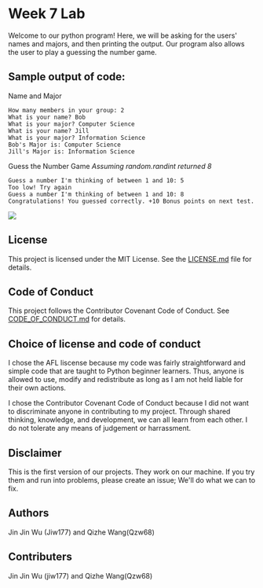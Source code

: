 # Week 7 Lab

Welcome to our python program! Here, we will be asking for the users' names and majors, and then printing the output. Our program also allows the user to play a guessing the number game.

## Sample output of code:
Name and Major
```
How many members in your group: 2
What is your name? Bob
What is your major? Computer Science
What is your name? Jill
What is your major? Information Science
Bob's Major is: Computer Science
Jill's Major is: Information Science
```
Guess the Number Game
*Assuming random.randint returned 8*
```
Guess a number I'm thinking of between 1 and 10: 5
Too low! Try again
Guess a number I'm thinking of between 1 and 10: 8
Congratulations! You guessed correctly. +10 Bonus points on next test.
```
![](https://media.tenor.com/images/51dba2e9eabb2af35249113b3dd604a0/tenor.gif)

## License
This project is licensed under the MIT License. See the [LICENSE.md](LICENSE.md) file for details.

## Code of Conduct
This project follows the Contributor Covenant Code of Conduct. See [CODE_OF_CONDUCT.md](CODE_OF_CONDUCT.md) for details.

## Choice of license and code of conduct
I chose the AFL liscense because my code was fairly straightforward and simple code that are taught to Python beginner learners. Thus, anyone is allowed to use, modify and redistribute as long as I am not held liable for their own actions.

I chose the Contributor Covenant Code of Conduct because I did not want to discriminate anyone in contributing to my project. Through shared thinking, knowledge, and development, we can all learn from each other. I do not tolerate any means of judgement or harrassment.

## Disclaimer
This is the first version of our projects. They work on our machine. If you try them and run into problems, please create an issue; We'll do what we can to fix.

## Authors
Jin Jin Wu (Jiw177) and Qizhe Wang(Qzw68)

## Contributers
Jin Jin Wu (jiw177) and Qizhe Wang(Qzw68)
